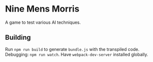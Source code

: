 # Nine Mens Morris

A game to test various AI techniques.

## Building

Run `npm run build` to generate `bundle.js` with the transpiled code.
Debugging: `npm run watch`. Have `webpack-dev-server` installed globally.
